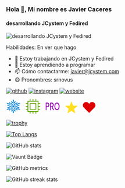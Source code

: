 ### Hola 👋, Mi nombre es Javier Caceres
#### desarrollando JCystem y Fedired
![desarrollando JCystem y Fedired](https://fedired.lat/files/040e9274-13e2-423c-ae59-25bf4a9c0e3f)


Habilidades: En ver que hago 

- 🔭 Estoy trabajando en JCystem y Fedired 
- 🌱 Estoy aprendiendo a programar 
- 📫 Cómo contactarme: javier@jcystem.com 
- 😄 Pronombres: srnovus 


[<img src='https://cdn.jsdelivr.net/npm/simple-icons@3.0.1/icons/github.svg' alt='github' height='40'>](https://github.com/srnovus)  [<img src='https://cdn.jsdelivr.net/npm/simple-icons@3.0.1/icons/instagram.svg' alt='instagram' height='40'>](https://www.instagram.com/srnovus/)  [<img src='https://cdn.jsdelivr.net/npm/simple-icons@3.0.1/icons/icloud.svg' alt='website' height='40'>](https://jcystem.com)  

<a href='https://archiveprogram.github.com/'><img src='https://raw.githubusercontent.com/acervenky/animated-github-badges/master/assets/acbadge.gif' width='40' height='40'></a> <a href='https://docs.github.com/en/developers'><img src='https://raw.githubusercontent.com/acervenky/animated-github-badges/master/assets/devbadge.gif' width='40' height='40'></a> <a href='https://github.com/pricing'><img src='https://raw.githubusercontent.com/acervenky/animated-github-badges/master/assets/pro.gif' width='40' height='40'></a> <a href='https://stars.github.com/'><img src='https://raw.githubusercontent.com/acervenky/animated-github-badges/master/assets/starbadge.gif' width='35' height='35'></a> <a href='https://docs.github.com/en/github/supporting-the-open-source-community-with-github-sponsors'><img src='https://raw.githubusercontent.com/acervenky/animated-github-badges/master/assets/sponsorbadge.gif' width='35' height='35'></a> 

[![trophy](https://github-profile-trophy.vercel.app/?username=srnovus)](https://github.com/ryo-ma/github-profile-trophy)

[![Top Langs](https://github-readme-stats.vercel.app/api/top-langs/?username=srnovus)](https://github.com/anuraghazra/github-readme-stats)

![GitHub stats](https://github-readme-stats.vercel.app/api?username=srnovus&show_icons=true&count_private=true)  

![Vaunt Badge](https://api.vaunt.dev/v1/github/entities/srnovus/contributions?format=svg&private=true)  

![GitHub metrics](https://metrics.lecoq.io/srnovus)  

![GitHub streak stats](https://streak-stats.demolab.com/?user=srnovus)  

